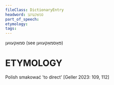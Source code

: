 ```yaml
---
fileClass: DictionaryEntry
headword: סמאַקעווען
part_of_speech: 
etymology: 
tags: 
---
```

סמאַקעווען
(see פּאָסמאַקעווען)

ETYMOLOGY
===========
Polish smakować 'to direct'
[Geller 2023: 109, 112]